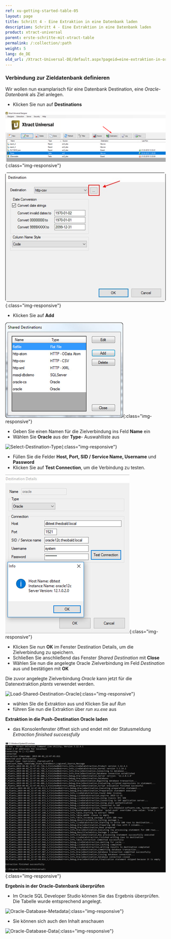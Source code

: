 ```yaml
---
ref: xu-getting-started-table-05
layout: page
title: Schritt 4 - Eine Extraktion in eine Datenbank laden
description: Schritt 4 - Eine Extraktion in eine Datenbank laden
product: xtract-universal
parent: erste-schritte-mit-xtract-table
permalink: /:collection/:path
weight: 5
lang: de_DE
old_url: /Xtract-Universal-DE/default.aspx?pageid=eine-extraktion-in-oracle-laden
---
```


### Verbindung zur Zieldatenbank definieren

Wir wollen nun examplarisch für eine Datenbank Destination, eine *Oracle-Datenbank* als Ziel anlegen.

- Klicken Sie nun auf **Destinations**

![Load-Destinations](/img/content/destination_xu.png){:class="img-responsive"}

![Load-Manage-Shared-Destination](/img/content/Load-Manage-Shared-Destination.jpg){:class="img-responsive"}

- Klicken Sie auf **Add**

![Shared-Destinations](/img/content/Shared-Destinations.jpg){:class="img-responsive"}

- Geben Sie einen Namen für die Zielverbindung ins Feld **Name** ein
- Wählen Sie **Oracle** aus der **Type**- Auswahlliste aus

![Select-Destination-Type](/img/content/Select-Destination-Type.jpg){:class="img-responsive"}

- Füllen Sie die Felder **Host, Port, SID / Service Name, Username** und **Password**
- Klicken Sie auf **Test Connection**, um die Verbindung zu testen.

![Test-Connection-Successful](/img/content/Oracle-Destination-Details.jpg){:class="img-responsive"}

- Klicken Sie nun **OK** im Fenster Destination Details, um die Zielverbindung zu speichern. 
- Schließen Sie anschließend das Fenster *Shared Destination* mit **Close**
- Wählen Sie nun die angelegte Oracle Zielverbindung im Feld *Destination* aus und bestätigen mit **OK**

Die zuvor angelegte Zielverbindung *Oracle* kann jetzt für die Datenextraktion *plants* verwendet werden.

![Load-Shared-Destination-Oracle](/img/content/Load-Shared-Destination-Oracle.jpg){:class="img-responsive"}
             
- wählen SIe die Extraktion aus und Klicken Sie auf *Run*
- führen Sie nun die Extraktion über *run xu.exe* aus
            
**Extraktion in die Push-Destination Oracle laden**

- das Konsolenfenster öffnet sich und endet mit der Statusmeldung *Extraction finished successfully*

![Load-Shared-Destination-Oracle](/img/content/konsole_run_in_xu_exe.png){:class="img-responsive"}

**Ergebnis in der Oracle-Datenbank überprüfen**

- Im Oracle SQL Developer Studio können Sie das Ergebnis überprüfen. Die Tabelle wurde entsprechend angelegt.

![Oracle-Database-Metadata](/img/content/Oracle-Database-Metadata.jpg){:class="img-responsive"}

- Sie können sich auch den Inhalt anschauen

![Oracle-Database-Data](/img/content/Oracle-Database-Data.jpg){:class="img-responsive"}

